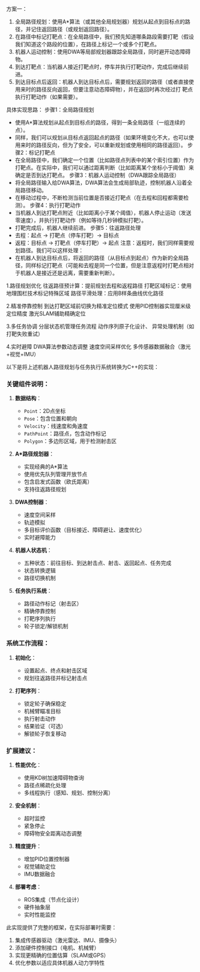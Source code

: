方案一：
1. 全局路径规划：使用A*算法（或其他全局规划器）规划从起点到目标点的路径，并记住返回路径（或规划返回路径）。
2. 在路径中标记打靶点：在全局路径中，我们预先知道哪条路段需要打靶（假设我们知道这个路段的位置），在路径上标记一个或多个打靶点。
3. 机器人运动控制：使用DWA等局部规划器跟踪全局路径，同时避开动态障碍物。
4. 到达打靶点：当机器人接近打靶点时，停车并执行打靶动作，完成后继续前进。
5. 到达目标点后返回：机器人到达目标点后，需要规划返回的路径（或者直接使用来时的路径反向返回，但要注意动态障碍物），并在返回时再次经过打    靶点执行打靶动作（如果需要）。

具体实现思路：
 步骤1：全局路径规划
   - 使用A*算法规划从起点到目标点的路径，得到一条全局路径（一组连续的点）。
   - 同样，我们可以规划从目标点返回起点的路径（如果环境变化不大，也可以使用来时的路径反向，但为了安全，可以重新规划或使用相同的路径返回）。
 步骤2：标记打靶点
   - 在全局路径中，我们确定一个位置（比如路径点列表中的某个索引位置）作为打靶点。在实际中，我们可以通过距离判断（比如距离某个坐标小于阈值）来确定是否到达打靶点。
 步骤3：机器人运动控制（DWA跟踪全局路径）
   - 将全局路径输入给DWA算法，DWA算法会生成局部轨迹，控制机器人沿着全局路径移动。
   - 在移动过程中，不断检测当前位置是否接近打靶点（在去程和回程都需要检测）。
 步骤4：执行打靶动作
   - 当机器人到达打靶点附近（比如距离小于某个阈值），机器人停止运动（发送零速度），并执行打靶动作（例如等待几秒钟模拟打靶）。
   - 打靶完成后，机器人继续前进。
 步骤5：往返路径处理
   - 去程：起点 -> 打靶点（停车打靶）-> 目标点
   - 返程：目标点 -> 打靶点（停车打靶）-> 起点
 注意：返程时，我们同样需要规划路径。我们可以这样处理：
   - 在机器人到达目标点后，将返回的路径（从目标点到起点）作为新的全局路径，同样标记打靶点（可能和去程是同一个位置，但是注意返程时打靶点相对于机器人是接近还是远离，需要重新判断）。

1.路径规划优化
   往返路径预计算：提前规划去程和返程路径
   打靶区域标记：使用地理围栏技术标记特殊区域
   路径平滑处理：应用B样条曲线优化路径

2.精准停靠控制
   到达打靶区域前切换为精准定位模式
   使用PID控制器实现厘米级定位精度
   激光SLAM辅助精确定位

3.多任务协调
   分层状态机管理任务流程
   动作序列原子化设计、
   异常处理机制（如打靶失败重试）

4.实时避障
   DWA算法参数动态调整
   速度空间采样优化
   多传感器数据融合（激光+视觉+IMU）


以下是将上述机器人路径规划与任务执行系统转换为C++的实现：
### 关键组件说明：

1. **数据结构**：
   - `Point`：2D点坐标
   - `Pose`：包含位置和朝向
   - `Velocity`：线速度和角速度
   - `PathPoint`：路径点，包含动作标记
   - `Polygon`：多边形区域，用于检测射击区

2. **A*路径规划器**：
   - 实现经典的A*算法
   - 使用优先队列管理开放节点
   - 包含启发式函数（欧氏距离）
   - 支持往返路径规划

3. **DWA控制器**：
   - 速度空间采样
   - 轨迹模拟
   - 多目标评价函数（目标接近、障碍避让、速度优化）
   - 实时避障能力

4. **机器人状态机**：
   - 五种状态：前往目标、到达射击点、射击、返回起点、任务完成
   - 状态转换逻辑
   - 路径切换机制

5. **任务执行系统**：
   - 路径动作标记（射击区）
   - 精确停靠控制
   - 打靶序列执行
   - 轮子锁定/解锁机制

### 系统工作流程：

1. **初始化**：
   - 设置起点、终点和射击区域
   - 规划往返路径并标记射击点

3. **打靶序列**：
   - 锁定轮子确保稳定
   - 机械臂瞄准目标
   - 执行射击动作
   - 结果验证（可选）
   - 解锁轮子恢复移动

### 扩展建议：

1. **性能优化**：
   - 使用KD树加速障碍物查询
   - 路径点稀疏化处理
   - 多线程执行（感知、规划、控制分离）

2. **安全机制**：
   - 超时监控
   - 紧急停止
   - 障碍物安全距离动态调整

3. **精度提升**：
   - 增加PID位置控制器
   - 视觉辅助定位
   - IMU数据融合

4. **部署考虑**：
   - ROS集成（节点化设计）
   - 硬件抽象层
   - 实时性能监控

此实现提供了完整的框架，在实际部署时需要：
1. 集成传感器驱动（激光雷达、IMU、摄像头）
2. 添加硬件控制接口（电机、机械臂）
3. 实现更精确的位置估算（SLAM或GPS）
4. 优化参数以适应具体机器人动力学特性
